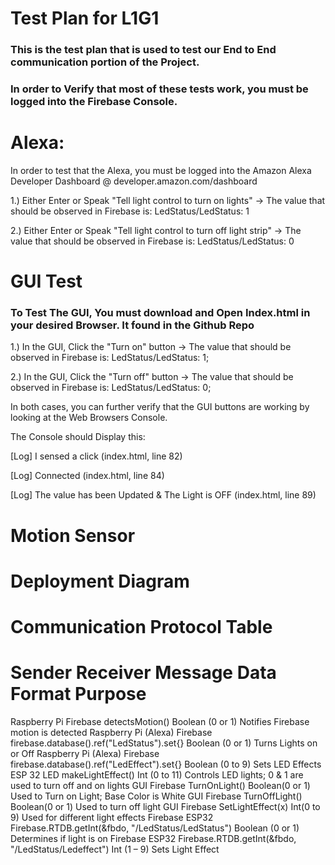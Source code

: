# Test Plan for L1G1 


### This is the test plan that is used to test our End to End communication portion of the Project. 
### In order to Verify that most of these tests work, you must be logged into the Firebase Console. 

# Alexa: 
In order to test that the Alexa, you must be logged into the Amazon Alexa Developer Dashboard @ developer.amazon.com/dashboard

1.) Either Enter or Speak "Tell light control to turn on lights"  -> The value that should be observed in Firebase is: LedStatus/LedStatus: 1

2.) Either Enter or Speak "Tell light control to turn off light strip"  -> The value that should be observed in Firebase is:  LedStatus/LedStatus: 0

# GUI Test

### To Test The GUI, You must download and Open Index.html in your desired Browser. It found in the Github Repo

1.) In the GUI, Click the "Turn on" button  -> The value that should be observed in Firebase is: LedStatus/LedStatus: 1;

2.) In the GUI, Click the "Turn off" button  -> The value that should be observed in Firebase is: LedStatus/LedStatus: 0;

In both cases, you can further verify that the GUI buttons are working by looking at the Web Browsers Console. 

The Console should Display this: 

[Log] I sensed a click (index.html, line 82)

[Log] Connected (index.html, line 84)

[Log] The value has been Updated & The Light is OFF (index.html, line 89)

# Motion Sensor 









# Deployment Diagram


# Communication Protocol Table

# Sender	Receiver	Message	Data Format	Purpose
Raspberry Pi	Firebase	detectsMotion()	Boolean (0 or 1) 	Notifies Firebase motion is detected
Raspberry Pi (Alexa)	Firebase	firebase.database().ref("LedStatus").set{}	Boolean (0 or 1)	Turns Lights on or Off
Raspberry Pi (Alexa)	Firebase	firebase.database().ref("LedEffect").set{}	Boolean (0 to 9)	Sets LED Effects
ESP 32	LED	makeLightEffect()	Int (0 to 11)	Controls LED lights; 0 & 1 are used to turn off and on lights
GUI	Firebase	TurnOnLight()	Boolean(0 or 1) 	Used to Turn on Light; Base Color is White
GUI	Firebase 	TurnOffLight()	Boolean(0 or 1) 	Used to turn off light
GUI	Firebase	SetLightEffect(x)	Int(0 to 9)	Used for different light effects
Firebase	ESP32	Firebase.RTDB.getInt(&fbdo, "/LedStatus/LedStatus")	Boolean (0 or 1) 	Determines if light is on
Firebase	ESP32	Firebase.RTDB.getInt(&fbdo, "/LedStatus/Ledeffect")	Int (1 – 9)	Sets Light Effect

